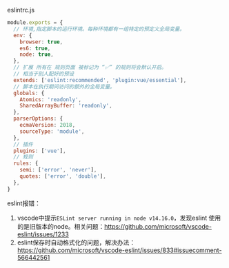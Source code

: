 eslintrc.js

```js
module.exports = {
  // 环境,指定脚本的运行环境。每种环境都有一组特定的预定义全局变量。
  env: {
    browser: true,
    es6: true,
    node: true,
  },
  // 扩展 所有在 规则页面 被标记为 “✅” 的规则将会默认开启。
  // 相当于别人配好的预设
  extends: ['eslint:recommended', 'plugin:vue/essential'],
  // 脚本在执行期间访问的额外的全局变量。
  globals: {
    Atomics: 'readonly',
    SharedArrayBuffer: 'readonly',
  },
  parserOptions: {
    ecmaVersion: 2018,
    sourceType: 'module',
  },
  // 插件
  plugins: ['vue'],
  // 规则
  rules: {
    semi: ['error', 'never'],
    quotes: ['error', 'double'],
  },
}
```





eslint报错：

1. vscode中提示`ESLint server running in node v14.16.0`，发现eslint 使用的是旧版本的node。相关问题：https://github.com/microsoft/vscode-eslint/issues/1233
2. eslint保存时自动格式化的问题，解决办法：https://github.com/microsoft/vscode-eslint/issues/833#issuecomment-566442561